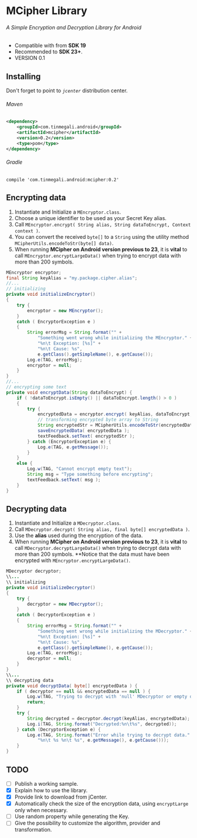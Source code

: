 # MCipher Library
###### A Simple Encryption and Decryption Library for Android

- Compatible with from **SDK 19**
- Recommended to **SDK 23+**.
- VERSION 0.1

## Installing
Don't forget to point to *`jcenter`* distribution center.
###### Maven
```xml
<dependency>
    <groupId>com.tinmegali.android</groupId>
    <artifactId>mcipher</artifactId>
    <version>0.2</version>
    <type>pom</type>
</dependency>
```
###### Gradle
```
compile 'com.tinmegali.android:mcipher:0.2'
```

## Encrypting data
1. Instantiate and Initialize a `MEncryptor.class`.
2. Choose a unique identifier to be used as your Secret Key alias.
3. Call `MEncryptor.encrypt( String alias, String dataToEncrypt, Context context )`.
4. You can convert the received `byte[]` to a `String` using the utility method `MCipherUtils.encodeToStr(byte[] data)`.
5. When running **MCipher on Android version previous to 23**, it is **vital** to call `MEncryptor.encryptLargeData()` when trying to encrypt data with more than 200 symbols.

```java
MEncryptor encryptor;
final String keyAlias = "my.package.cipher.alias";
//...
// initializing
private void initializeEncryptor()
{
    try {
        encryptor = new MEncryptor();
    }
    catch ( EncryptorException e )
    {
        String errorMsg = String.format("" +
            "Something went wrong while initializing the MEncryptor." +
            "%n\t Exception: [%s]" +
            "%n\t Cause: %s",
            e.getClass().getSimpleName(), e.getCause());
        Log.e(TAG, errorMsg);
        encryptor = null;
    }
}
//...
// encrypting some text
private void encryptData(String dataToEncrypt) {
    if ( !dataToEncrypt.isEmpty() || dataToEncrypt.length() > 0 )
    {
        try {
            encryptedData = encryptor.encrypt( keyAlias, dataToEncrypt, App.getContext() );
            // transforming encrypted byte array to String
            String encryptedStr = MCipherUtils.encodeToStr(encryptedData);
            saveEncryptedData( encryptedData );
            textFeedback.setText( encryptedStr );
        } catch (EncryptorException e) {
            Log.e(TAG, e.getMessage());
        }
    }
    else {
        Log.w(TAG, "Cannot encrypt empty text");
        String msg = "Type something before encrypting";
        textFeedback.setText( msg );
    }
}
```

## Decrypting data
1. Instantiate and Initialize a `MDecryptor.class`.
2. Call `MDecryptor.decrypt( String alias, final byte[] encryptedData )`.
3. Use the **alias** used during the encryption of the data.
4. When running **MCipher on Android version previous to 23**, it is **vital** to call `MDecryptor.decryptLargeData()` when trying to decrypt data with more than 200 symbols. **Notice that the data must have been encrypted with `MEncryptor.encryptLargeData()`.

```java
MDecryptor decryptor;
\\...
\\ initializing
private void initializeDecryptor()
{
    try {
        decryptor = new MDecryptor();
    }
    catch ( DecryptorException e )
    {
        String errorMsg = String.format("" +
            "Something went wrong while initializing the MDecryptor." +
            "%n\t Exception: [%s]" +
            "%n\t Cause: %s",
            e.getClass().getSimpleName(), e.getCause());
        Log.e(TAG, errorMsg);
        decryptor = null;
    }
}
\\...
\\ decrypting data
private void decryptData( byte[] encryptedData ) {
    if ( decryptor == null && encryptedData == null ) {
        Log.w(TAG, "Trying to decrypt with 'null' MDecryptor or empty decrypted string.");
        return;
    }
    try {
        String decrypted = decryptor.decrypt(keyAlias, encryptedData);
        Log.i(TAG, String.format("Decrypted:%n\t%s", decrypted));
    } catch (DecryptorException e) {
        Log.e(TAG, String.format("Error while trying to decrypt data." +
            "%n\t %s %n\t %s", e.getMessage(), e.getCause()));
    }
}
```

## TODO
- [ ] Publish a working sample.
- [x] Explain how to use the library.
- [x] Provide link to download from jCenter.
- [x] Automatically check the size of the encryption data, using `encryptLarge` only when necessary.
- [ ] Use random property while generating the Key.
- [ ] Give the possibility to customize the algorithm, provider and transformation.
